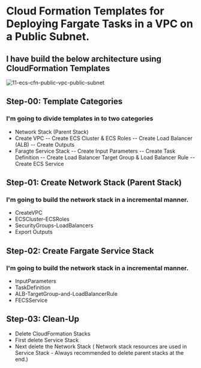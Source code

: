 # Cloud Formation Templates for Deploying Fargate Tasks in a VPC on a Public Subnet.

## I have build the below architecture using CloudFormation Templates
![11-ecs-cfn-public-vpc-public-subnet](https://user-images.githubusercontent.com/23433121/114659950-77a7b480-9cc2-11eb-81c8-e64ee6738ef0.png)

## Step-00: Template Categories
### I'm going to divide templates in to two categories
- Network Stack (Parent Stack)
- Create VPC
-- Create ECS Cluster & ECS Roles
-- Create Load Balancer (ALB)
-- Create Outputs
- Faragte Service Stack
-- Create Input Parameters
-- Create Task Definition
-- Create Load Balancer Target Group & Load Balancer Rule
-- Create ECS Service

## Step-01: Create Network Stack (Parent Stack)
### I'm going to build the network stack in a incremental manner.
- CreateVPC
- ECSCluster-ECSRoles
- SecurityGroups-LoadBalancers
- Export Outputs

## Step-02: Create Fargate Service Stack
### I'm going to build the network stack in a incremental manner.
- InputParameters
- TaskDefinition
- ALB-TargetGroup-and-LoadBalancerRule
- FECSService

## Step-03: Clean-Up
- Delete CloudFormation Stacks
- First delete Service Stack
- Next delete the Network Stack ( Network stack resources are used in Service Stack - Always recommended to delete parent stacks at the end.)
